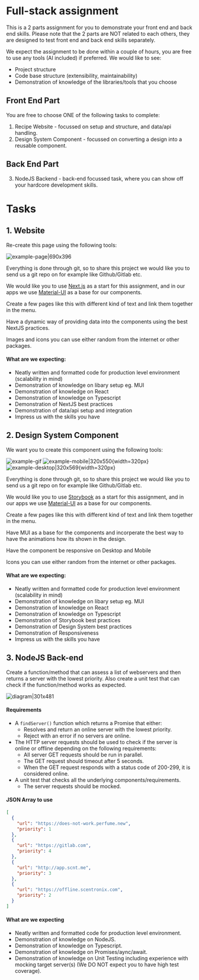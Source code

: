 # Full-stack assignment

This is a 2 parts assignment for you to demonstrate your front end and back end
skills. Please note that the 2 parts are NOT related to each others, they are designed
to test front end and back end skills separately.

We expect the assignment to be done within a couple of hours, you are free to
use any tools (AI included) if preferred. We would like to see:

- Project structure
- Code base structure (extensibility, maintainability)
- Demonstration of knowledge of the libraries/tools that you choose

## Front End Part

You are free to choose ONE of the following tasks to complete:

1. Recipe Website - focussed on setup and structure, and data/api handling.
2. Design System Component - focussed on converting a design into a reusable component.

## Back End Part

3. NodeJS Backend - back-end focussed task, where you can show off your hardcore development skills.

# Tasks

## 1. Website

Re-create this page using the following tools:

![example-page|690x396](./images/website.jpeg)

Everything is done through git, so to share this project we would like you to send us a git repo on for example like Github/Gitlab etc.

We would like you to use [Next.js](https://nextjs.org/) as a start for this assignment, and in our apps we use [Material-UI](https://material-ui.com]) as a base for our components.

Create a few pages like this with different kind of text and link them together in the menu.

Have a dynamic way of providing data into the components using the best NextJS practices.

Images and icons you can use either random from the internet or other packages.

#### What are we expecting:

- Neatly written and formatted code for production level environment (scalability in mind)
- Demonstration of knowledge on libary setup eg. MUI
- Demonstration of knowledge on React
- Demonstration of knowledge on Typescript
- Demonstration of NextJS best practices
- Demonstration of data/api setup and integration
- Impress us with the skills you have

## 2. Design System Component

We want you to create this component using the following tools:

![example-gif](./images/design-system.gif)
![example-mobile|320x550](./images/design-system-mobile.png){width=320px}
![example-desktop|320x569](./images/design-system-desktop.png){width=320px}

Everything is done through git, so to share this project we would like you to send us a git repo on for example like Github/Gitlab etc.

We would like you to use [Storybook](https://storybook.js.org/) as a start for this assignment, and in our apps we use [Material-UI](https://material-ui.com]) as a base for our components.

Create a few pages like this with different kind of text and link them together in the menu.

Have MUI as a base for the components and incorperate the best way to have the animations how its shown in the design.

Have the component be responsive on Desktop and Mobile

Icons you can use either random from the internet or other packages.

#### What are we expecting:

- Neatly written and formatted code for production level environment (scalability in mind)
- Demonstration of knowledge on libary setup eg. MUI
- Demonstration of knowledge on React
- Demonstration of knowledge on Typescript
- Demonstration of Storybook best practices
- Demonstration of Design System best practices
- Demonstration of Responsiveness
- Impress us with the skills you have

## 3. NodeJS Back-end

Create a function/method that can assess a list of webservers and then returns 
a server with the lowest priority. Also create a unit test that can check if 
the function/method works as expected.

![diagram|301x481](./images/backend.jpeg)

#### Requirements

- A `findServer()` function which returns a Promise that either:
  - Resolves and return an online server with the lowest priority.
  - Reject with an error if no servers are online.
- The HTTP server requests should be used to check if the server is online or offline depending on the following requirements:
  - All server GET requests should be run in parallel.
  - The GET request should timeout after 5 seconds.
  - When the GET request responds with a status code of 200-299, it is considered online.
- A unit test that checks all the underlying components/requirements.
  - The server requests should be mocked.

#### JSON Array to use

```json
[
  {
    "url": "https://does-not-work.perfume.new",
    "priority": 1
  },
  {
    "url": "https://gitlab.com",
    "priority": 4
  },
  {
    "url": "http://app.scnt.me",
    "priority": 3
  },
  {
    "url": "https://offline.scentronix.com",
    "priority": 2
  }
]
```

#### What are we expecting

- Neatly written and formatted code for production level environment.
- Demonstration of knowledge on NodeJS.
- Demonstration of knowledge on Typescript.
- Demonstration of knowledge on Promises/aync/await.
- Demonstration of knowledge on Unit Testing including experience with mocking target server(s) (We DO NOT expect you to have high test coverage).
